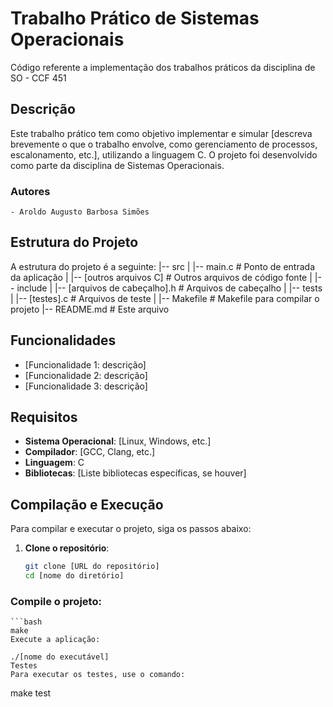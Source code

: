 # Trabalho Prático de Sistemas Operacionais
Código referente a implementação dos trabalhos práticos da disciplina de SO - CCF 451

## Descrição

Este trabalho prático tem como objetivo implementar e simular [descreva brevemente o que o trabalho envolve, como gerenciamento de processos, escalonamento, etc.], utilizando a linguagem C. O projeto foi desenvolvido como parte da disciplina de Sistemas Operacionais.

### Autores
    - Aroldo Augusto Barbosa Simões

## Estrutura do Projeto

A estrutura do projeto é a seguinte:
    |-- src
    | |-- main.c # Ponto de entrada da aplicação
    | |-- [outros arquivos C] # Outros arquivos de código fonte
    |
    |-- include
    | |-- [arquivos de cabeçalho].h # Arquivos de cabeçalho
    |
    |-- tests
    | |-- [testes].c # Arquivos de teste
    |
    |-- Makefile # Makefile para compilar o projeto
    |-- README.md # Este arquivo



## Funcionalidades

- [Funcionalidade 1: descrição]
- [Funcionalidade 2: descrição]
- [Funcionalidade 3: descrição]

## Requisitos

- **Sistema Operacional**: [Linux, Windows, etc.]
- **Compilador**: [GCC, Clang, etc.]
- **Linguagem**: C
- **Bibliotecas**: [Liste bibliotecas específicas, se houver]

## Compilação e Execução

Para compilar e executar o projeto, siga os passos abaixo:

1. **Clone o repositório**:

   ```bash
   git clone [URL do repositório]
   cd [nome do diretório]

### Compile o projeto:

    ```bash
    make
    Execute a aplicação:

    ./[nome do executável]
    Testes
    Para executar os testes, use o comando:

make test
